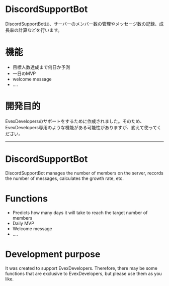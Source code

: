 # DiscordSupportBot

DiscordSupportBotは、サーバーのメンバー数の管理やメッセージ数の記録、成長率の計算などを行います。

# 機能
- 目標人数達成まで何日か予測
- 一日のMVP
- welcome message
- ....

# 開発目的

EvexDevelopersのサポートをするために作成されました。そのため、EvexDevelopers専用のような機能がある可能性がありますが、変えて使ってください。

---

# DiscordSupportBot

DiscordSupportBot manages the number of members on the server, records the number of messages, calculates the growth rate, etc.

# Functions
- Predicts how many days it will take to reach the target number of members
- Daily MVP
- Welcome message
- ....

# Development purpose

It was created to support EvexDevelopers. Therefore, there may be some functions that are exclusive to EvexDevelopers, but please use them as you like.
